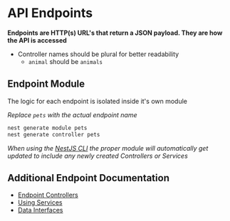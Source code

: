 # API Endpoints

**Endpoints are HTTP(s) URL's that return a JSON payload. They are how the API is accessed**

- Controller names should be plural for better readability
  - `animal` should be `animals`

## Endpoint Module

The logic for each endpoint is isolated inside it's own module

_Replace `pets` with the actual endpoint name_

```bash
nest generate module pets
nest generate controller pets
```

_When using the [NestJS CLI](https://docs.nestjs.com/cli/usages#nest-generate) the proper module will automatically get updated to include any newly created Controllers or Services_

## Additional Endpoint Documentation

- [Endpoint Controllers](endpoints/Controllers.md)
- [Using Services](endpoints/Services.md)
- [Data Interfaces](endpoints/Interfaces.md)

